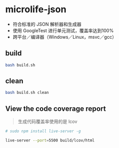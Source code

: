 # microlife-json

- 符合标准的 JSON 解析器和生成器
- 使用 GoogleTest 进行单元测试，覆盖率达到100%
- 跨平台／编译器（Windows／Linux，msvc／gcc）

## build

```bash
bash build.sh
```

## clean

```bash
bash build.sh clean
```

## View the code coverage report

> 生成代码覆盖率使用的是 lcov

```bash
# sudo npm install live-server -g

live-server --port=5500 build/lcov/html
```
